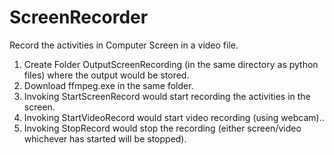 # ScreenRecorder
Record the activities in Computer Screen in a video file.

1. Create Folder OutputScreenRecording (in the same directory as python files)  where the output would be stored.
2. Download ffmpeg.exe in the same folder.
3. Invoking StartScreenRecord would start recording the activities in the screen.
4. Invoking StartVideoRecord would start video recording (using webcam)..
5. Invoking StopRecord would stop the recording (either screen/video whichever has started will be stopped).
